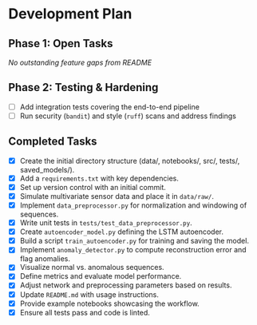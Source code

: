 # Development Plan

## Phase 1: Open Tasks
_No outstanding feature gaps from README_

## Phase 2: Testing & Hardening
- [ ] Add integration tests covering the end-to-end pipeline
- [ ] Run security (`bandit`) and style (`ruff`) scans and address findings

## Completed Tasks
- [x] Create the initial directory structure (data/, notebooks/, src/, tests/, saved_models/).
- [x] Add a `requirements.txt` with key dependencies.
- [x] Set up version control with an initial commit.
- [x] Simulate multivariate sensor data and place it in `data/raw/`.
- [x] Implement `data_preprocessor.py` for normalization and windowing of sequences.
- [x] Write unit tests in `tests/test_data_preprocessor.py`.
- [x] Create `autoencoder_model.py` defining the LSTM autoencoder.
- [x] Build a script `train_autoencoder.py` for training and saving the model.
- [x] Implement `anomaly_detector.py` to compute reconstruction error and flag anomalies.
- [x] Visualize normal vs. anomalous sequences.
- [x] Define metrics and evaluate model performance.
- [x] Adjust network and preprocessing parameters based on results.
- [x] Update `README.md` with usage instructions.
- [x] Provide example notebooks showcasing the workflow.
- [x] Ensure all tests pass and code is linted.
